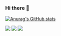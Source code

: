 ### Hi there 👋
[![Anurag's GitHub stats](https://github-readme-stats.vercel.app/api?username=Jureamer&theme=gruvbox&show_icons=true)](https://github.com/anuraghazra/github-readme-stats)


<a href="www.naver.com" target="_blank"><img src="https://img.shields.io/badge/Blog-20C997?style=flat-square&logo=Velog&logoColor=FFFFFF"/></a>
<a href="https://goofy-chevre-2ff.notion.site/da467d5f54cb4e54ada73de694ff3f08" target="_blank"><img src="https://img.shields.io/badge/Repo-FFFFFF?style=flat-square&logo=Notion&logoColor=000000"/></a>
<a href="mailto:wngud4950@gmail.com" target="_blank"><img src="https://img.shields.io/badge/Mail-EA4335?style=flat-square&logo=Gmail&logoColor=FFFFFF"/></a>

<!--
**Jureamer/Jureamer** is a ✨ _special_ ✨ repository because its `README.md` (this file) appears on your GitHub profile.

Here are some ideas to get you started:

- 🔭 I’m currently working on ...
- 🌱 I’m currently learning ...
- 👯 I’m looking to collaborate on ...
- 🤔 I’m looking for help with ...
- 💬 Ask me about ...
- 📫 How to reach me: ...
- 😄 Pronouns: ...
- ⚡ Fun fact: ...
-->
